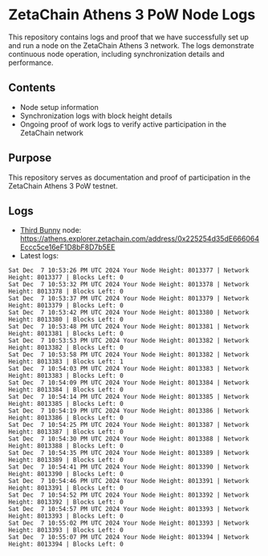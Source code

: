 # ZetaChain Athens 3 PoW Node Logs
This repository contains logs and proof that we have successfully set up and run a node on the ZetaChain Athens 3 network. The logs demonstrate continuous node operation, including synchronization details and performance.

## Contents
- Node setup information
- Synchronization logs with block height details
- Ongoing proof of work logs to verify active participation in the ZetaChain network

## Purpose
This repository serves as documentation and proof of participation in the ZetaChain Athens 3 PoW testnet.

## Logs

- [Third Bunny](https://thirdbunny.xyz/) node: https://athens.explorer.zetachain.com/address/0x225254d35dE666064Eccc5ce16eF1D8bF8D7b5EE
- Latest logs:
```
Sat Dec  7 10:53:26 PM UTC 2024 Your Node Height: 8013377 | Network Height: 8013377 | Blocks Left: 0
Sat Dec  7 10:53:32 PM UTC 2024 Your Node Height: 8013378 | Network Height: 8013378 | Blocks Left: 0
Sat Dec  7 10:53:37 PM UTC 2024 Your Node Height: 8013379 | Network Height: 8013379 | Blocks Left: 0
Sat Dec  7 10:53:42 PM UTC 2024 Your Node Height: 8013380 | Network Height: 8013380 | Blocks Left: 0
Sat Dec  7 10:53:48 PM UTC 2024 Your Node Height: 8013381 | Network Height: 8013381 | Blocks Left: 0
Sat Dec  7 10:53:53 PM UTC 2024 Your Node Height: 8013382 | Network Height: 8013382 | Blocks Left: 0
Sat Dec  7 10:53:58 PM UTC 2024 Your Node Height: 8013382 | Network Height: 8013383 | Blocks Left: 1
Sat Dec  7 10:54:03 PM UTC 2024 Your Node Height: 8013383 | Network Height: 8013383 | Blocks Left: 0
Sat Dec  7 10:54:09 PM UTC 2024 Your Node Height: 8013384 | Network Height: 8013384 | Blocks Left: 0
Sat Dec  7 10:54:14 PM UTC 2024 Your Node Height: 8013385 | Network Height: 8013385 | Blocks Left: 0
Sat Dec  7 10:54:19 PM UTC 2024 Your Node Height: 8013386 | Network Height: 8013386 | Blocks Left: 0
Sat Dec  7 10:54:25 PM UTC 2024 Your Node Height: 8013387 | Network Height: 8013387 | Blocks Left: 0
Sat Dec  7 10:54:30 PM UTC 2024 Your Node Height: 8013388 | Network Height: 8013388 | Blocks Left: 0
Sat Dec  7 10:54:35 PM UTC 2024 Your Node Height: 8013389 | Network Height: 8013389 | Blocks Left: 0
Sat Dec  7 10:54:41 PM UTC 2024 Your Node Height: 8013390 | Network Height: 8013390 | Blocks Left: 0
Sat Dec  7 10:54:46 PM UTC 2024 Your Node Height: 8013391 | Network Height: 8013391 | Blocks Left: 0
Sat Dec  7 10:54:52 PM UTC 2024 Your Node Height: 8013392 | Network Height: 8013392 | Blocks Left: 0
Sat Dec  7 10:54:57 PM UTC 2024 Your Node Height: 8013393 | Network Height: 8013393 | Blocks Left: 0
Sat Dec  7 10:55:02 PM UTC 2024 Your Node Height: 8013393 | Network Height: 8013393 | Blocks Left: 0
Sat Dec  7 10:55:07 PM UTC 2024 Your Node Height: 8013394 | Network Height: 8013394 | Blocks Left: 0
```

